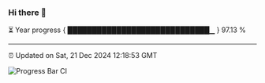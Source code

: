 ### Hi there 👋

⏳ Year progress { █████████████████████████████▁ } 97.13 %

---

⏰ Updated on Sat, 21 Dec 2024 12:18:53 GMT

![Progress Bar CI](https://github.com/code-lakshay/GitHub-Actions-Demo/workflows/Progress%20Bar%20CI/badge.svg)
